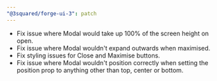 ```yaml
---
"@3squared/forge-ui-3": patch
---
```


- Fix issue where Modal would take up 100% of the screen height on open.
- Fix issue where Modal wouldn't expand outwards when maximised.
- Fix styling issues for Close and Maximise buttons.
- Fix issue where Modal wouldn't position correctly when setting the position prop to anything other than top, center or bottom.

